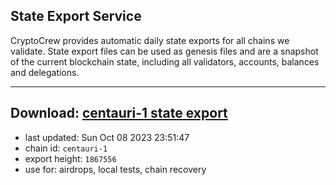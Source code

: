 ## State Export Service
CryptoCrew provides automatic daily state exports for all chains we validate. State export files can be used as genesis files and are a snapshot of the current blockchain state, including all validators, accounts, balances and delegations.

---
**Download: [centauri-1 state export](https://dl.ccvalidators.com/SERVICE/composable/centauri-1_export_1867556.json)**
---

- last updated: Sun Oct 08 2023 23:51:47
- chain id: `centauri-1`
- export height: `1867556`
- use for: airdrops, local tests, chain recovery
